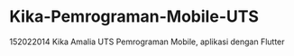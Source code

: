 # Kika-Pemrograman-Mobile-UTS
152022014 Kika Amalia UTS Pemrograman Mobile, aplikasi dengan Flutter
